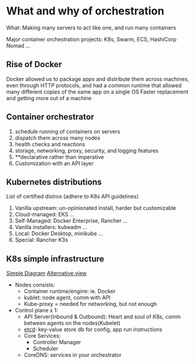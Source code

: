 # What and why of orchestration
What:
Making many servers to act like one, and run many containers

Major container orchestration projects:
K8s, Swarm, ECS, HashiCorp Nomad ...

## Rise of Docker
Docker allowed us to package apps and distribute them across machines, even through HTTP protocols, and had a common runtime that allowed many different copies of the same app on a single OS
Faster replacement and getting more out of a machine

## Container orchestrator
1. schedule running of containers on servers
2. dispatch them across many nodes
3. health checks and reactions
4. storage, networking, proxy, security, and logging features
5. **declarative rather than imperative
6. Customization with an API layer

## Kubernetes distributions
List of certified distros (adhere to K8s API guidelines)
<!-- https://www.cncf.io/certification/software-conformance/ -->
1. Vanilla upstream: un-opinionated install, harder but customizable
2. Cloud-managed: EKS ...
3. Self-Managed: Docker Enterprise, Rancher ...
4. Vanilla installers: kubeadm ...
5. Local: Docker Desktop, minikube ...
6. Special: Rancher K3s

## K8s simple infrastructure
[Simple Diagram](diagrams/K8s-Simple-Infra.png)
[Alternative view](diagrams/K8s-Simple-infra-2.png)
- Nodes consists:
  - Container runtime/engine: ie. Docker
  - kublet: node agent, comm with API
  - Kube-proxy = needed for networking, but not enough
- Control plane x 1:
  - API Server(Inbound & Outbound): Heart and soul of K8s, comm between agents on the nodes(Kubelet)
  - [etcd](https://etcd.io/): key-value store db for config, app run instructions
  - Core Services:
    - Controller Manager
    - Scheduler
  - CoreDNS: services in your orchestrator
